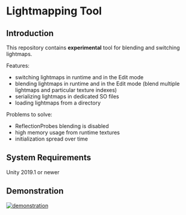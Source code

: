 # Lightmapping Tool

## Introduction

This repository contains **experimental** tool for blending and switching lightmaps.

Features:
- switching lightmaps in runtime and in the Edit mode
- blending lightmaps in runtime and in the Edit mode (blend multiple lightmaps and particular texture indexes)
- serializing lightmaps in dedicated SO files
- loading lightmaps from a directory

Problems to solve:
- ReflectionProbes blending is disabled 
- high memory usage from runtime textures
- initialization spread over time

## System Requirements
Unity 2019.1 or newer

## Demonstration

[![demonstration](https://img.youtube.com/vi/Nj0vsYJFZqY/0.jpg)](https://www.youtube.com/watch?v=Nj0vsYJFZqY)